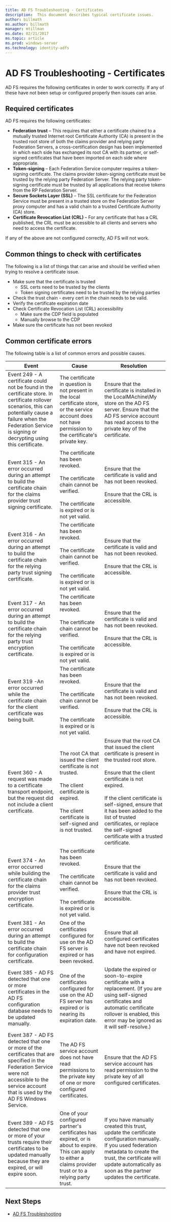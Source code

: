 ```yaml
---
title: AD FS Troubleshooting - Certificates
description:  This document describes typical certificate issues.
author: billmath
ms.author: billmath
manager: mtillman
ms.date: 02/21/2017
ms.topic: article
ms.prod: windows-server
ms.technology: identity-adfs
---
```


# AD FS Troubleshooting - Certificates
AD FS requires the following certificates in order to work correctly.  If any of these have not been setup or configured properly then issues can arise.  

## Required certificates
AD FS requires the following certificates:



- **Federation trust** – This requires that either a certificate chained to a mutually trusted Internet root Certificate Authority (CA) is present in the trusted root store of both the claims provider and relying party Federation Servers, a cross-certification design has been implemented in which each side has exchanged its root CA with its partner, or self-signed certificates that have been imported on each side where appropriate.
- **Token-signing** – Each Federation Service computer requires a token-signing certificate.  The claims provider token-signing certificate must be trusted by the relying party Federation Server. The relying party token-signing certificate must be trusted by all applications that receive tokens from the RP Federation Server.
- **Secure Sockets Layer (SSL)** – The SSL certificate for the Federation Service must be present in a trusted store on the Federation Server proxy computer and has a valid chain to a trusted Certificate Authority (CA) store.
- **Certificate Revocation List (CRL)** – For any certificate that has a CRL published, the CRL must be accessible to all clients and servers who need to access the certificate.

If any of the above are not configured correctly, AD FS will not work.

## Common things to check with certificates
The following is a list of things that can arise and should be verified when trying to resolve a certificate issue.

- Make sure that the certificate is trusted
	- SSL certs need to be trusted by the clients
	- Token signing certificates need to be trusted by the relying parties
- Check the trust chain - every cert in the chain needs to be valid.
- Verify the certificate expiration date
- Check Certificate Revocation List (CRL) accessibility
	- Make sure the CDP field is populated
	- Manually browse to the CDP
- Make sure the certificate has not been revoked

## Common certificate errors
The following table is a list of common errors and possible causes.

|Event|Cause|Resolution
|-----|-----|-----|
|Event 249 - A certificate could not be found in the certificate store. In certificate rollover scenarios, this can potentially cause a failure when the Federation Service is signing or decrypting using this certificate.|The certificate in question is not present in the local certificate store, or the service account does not have permission to the certificate's private key.|Ensure that the certificate is installed in the LocalMAchine\My store on the AD FS server. Ensure that the AD FS service account has read access to the private key of the certificate.|
|Event 315 - An error occurred during an attempt to build the certificate chain for the claims provider trust signing certificate.|The certificate has been revoked.</br></br>The certificate chain cannot be verified.</br></br>The certificate is expired or is not yet valid.|Ensure that the certificate is valid and has not been revoked.</br></br>Ensure that the CRL is accessible.|
|Event 316 - An error occurred during an attempt to build the certificate chain for the relying party trust signing certificate.|The certificate has been revoked.</br></br>The certificate chain cannot be verified.</br></br>The certificate is expired or is not yet valid.|Ensure that the certificate is valid and has not been revoked.</br></br>Ensure that the CRL is accessible.|
|Event 317 - An error occurred during an attempt to build the certificate chain for the relying party trust encryption certificate.|The certificate has been revoked.</br></br>The certificate chain cannot be verified.</br></br>The certificate is expired or is not yet valid.|Ensure that the certificate is valid and has not been revoked.</br></br>Ensure that the CRL is accessible.|
|Event 319 -An error occurred while the certificate chain for the client certificate was being built.|The certificate has been revoked.</br></br>The certificate chain cannot be verified.</br></br>The certificate is expired or is not yet valid.|Ensure that the certificate is valid and has not been revoked.</br></br>Ensure that the CRL is accessible.|
|Event 360 - A request was made to a certificate transport endpoint, but the request did not include a client certificate.|The root CA that issued the client certificate is not trusted.</br></br>The client certificate is expired.</br></br>The client certificate is self-signed and is not trusted.|Ensure that the root CA that issued the client certificate is present in the trusted root store.</br></br>Ensure that the client certificate is not expired.</br></br>If the client certificate is self-signed, ensure that it has been added to the list of trusted certificates, or replace the self-signed certificate with a trusted certificate.|
|Event 374 - An error occurred while building the certificate chain for the claims provider trust encryption certificate.|The certificate has been revoked.</br></br>The certificate chain cannot be verified.</br></br>The certificate is expired or is not yet valid.|Ensure that the certificate is valid and has not been revoked.</br></br>Ensure that the CRL is accessible.|
|Event 381 - An error occurred during an attempt to build the certificate chain for configuration certificate.|One of the certificates configured for use on the AD FS server is expired or has been revoked.|Ensure that all configured certificates have not been revoked and have not expired.|
|Event 385 - AD FS detected that one or more certificates in the AD FS configuration database needs to be updated manually.|One of the certificates configured for use on the AD FS server has expired or is nearing its expiration date.|Update the expired or soon-to-expire certificate with a replacement. (If you are using self-signed certificates and automatic certificate rollover is enabled, this error may be ignored as it will self-resolve.)|
|Event 387 - AD FS detected that one or more of the certificates that are specified in the Federation Service were not accessible to the service account that is used by the AD FS Windows Service.|The AD FS service account does not have read permissions to the private key of one or more configured certificates.|Ensure that the AD FS service account has read permission to the private key of all configured certificates.|
|Event 389 - AD FS detected that one or more of your trusts require their certificates to be updated manually because they are expired, or will expire soon.|One of your configured partner's certificates has expired, or is about to expire. This can apply to either a claims provider trust or to a relying party trust.|If you have manually created this trust, update the certificate configuration manually. If you used federation metadata to create the trust, the certificate will update automatically as soon as the partner updates the certificate.|




## Next Steps

- [AD FS Troubleshooting](ad-fs-tshoot-overview.md)
 